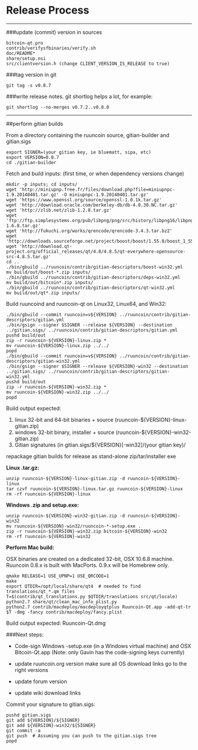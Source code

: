 Release Process
====================

* * *

###update (commit) version in sources


	bitcoin-qt.pro
	contrib/verifysfbinaries/verify.sh
	doc/README*
	share/setup.nsi
	src/clientversion.h (change CLIENT_VERSION_IS_RELEASE to true)

###tag version in git

	git tag -s v0.8.7

###write release notes. git shortlog helps a lot, for example:

	git shortlog --no-merges v0.7.2..v0.8.0

* * *

##perform gitian builds

 From a directory containing the ruuncoin source, gitian-builder and gitian.sigs
  
	export SIGNER=(your gitian key, ie bluematt, sipa, etc)
	export VERSION=0.8.7
	cd ./gitian-builder

 Fetch and build inputs: (first time, or when dependency versions change)

	mkdir -p inputs; cd inputs/
	wget 'http://miniupnp.free.fr/files/download.php?file=miniupnpc-1.9.20140401.tar.gz' -O miniupnpc-1.9.20140401.tar.gz'
	wget 'https://www.openssl.org/source/openssl-1.0.1k.tar.gz'
	wget 'http://download.oracle.com/berkeley-db/db-4.8.30.NC.tar.gz'
	wget 'http://zlib.net/zlib-1.2.8.tar.gz'
	wget 'ftp://ftp.simplesystems.org/pub/libpng/png/src/history/libpng16/libpng-1.6.8.tar.gz'
	wget 'http://fukuchi.org/works/qrencode/qrencode-3.4.3.tar.bz2'
	wget 'http://downloads.sourceforge.net/project/boost/boost/1.55.0/boost_1_55_0.tar.bz2'
	wget 'http://download.qt-project.org/official_releases/qt/4.8/4.8.5/qt-everywhere-opensource-src-4.8.5.tar.gz'
	cd ..
	./bin/gbuild ../ruuncoin/contrib/gitian-descriptors/boost-win32.yml
	mv build/out/boost-*.zip inputs/
	./bin/gbuild ../ruuncoin/contrib/gitian-descriptors/deps-win32.yml
	mv build/out/bitcoin*.zip inputs/
	./bin/gbuild ../ruuncoin/contrib/gitian-descriptors/qt-win32.yml
	mv build/out/qt*.zip inputs/

 Build ruuncoind and ruuncoin-qt on Linux32, Linux64, and Win32:
  
	./bin/gbuild --commit ruuncoin=v${VERSION} ../ruuncoin/contrib/gitian-descriptors/gitian.yml
	./bin/gsign --signer $SIGNER --release ${VERSION} --destination ../gitian.sigs/ ../ruuncoin/contrib/gitian-descriptors/gitian.yml
	pushd build/out
	zip -r ruuncoin-${VERSION}-linux.zip *
	mv ruuncoin-${VERSION}-linux.zip ../../
	popd
	./bin/gbuild --commit ruuncoin=v${VERSION} ../ruuncoin/contrib/gitian-descriptors/gitian-win32.yml
	./bin/gsign --signer $SIGNER --release ${VERSION}-win32 --destination ../gitian.sigs/ ../ruuncoin/contrib/gitian-descriptors/gitian-win32.yml
	pushd build/out
	zip -r ruuncoin-${VERSION}-win32.zip *
	mv ruuncoin-${VERSION}-win32.zip ../../
	popd

  Build output expected:

  1. linux 32-bit and 64-bit binaries + source (ruuncoin-${VERSION}-linux-gitian.zip)
  2. windows 32-bit binary, installer + source (ruuncoin-${VERSION}-win32-gitian.zip)
  3. Gitian signatures (in gitian.sigs/${VERSION}[-win32]/(your gitian key)/

repackage gitian builds for release as stand-alone zip/tar/installer exe

**Linux .tar.gz:**

	unzip ruuncoin-${VERSION}-linux-gitian.zip -d ruuncoin-${VERSION}-linux
	tar czvf ruuncoin-${VERSION}-linux.tar.gz ruuncoin-${VERSION}-linux
	rm -rf ruuncoin-${VERSION}-linux

**Windows .zip and setup.exe:**

	unzip ruuncoin-${VERSION}-win32-gitian.zip -d ruuncoin-${VERSION}-win32
	mv ruuncoin-${VERSION}-win32/ruuncoin-*-setup.exe .
	zip -r ruuncoin-${VERSION}-win32.zip bitcoin-${VERSION}-win32
	rm -rf ruuncoin-${VERSION}-win32

**Perform Mac build:**

  OSX binaries are created on a dedicated 32-bit, OSX 10.6.8 machine.
  Ruuncoin 0.8.x is built with MacPorts.  0.9.x will be Homebrew only.

	qmake RELEASE=1 USE_UPNP=1 USE_QRCODE=1
	make
	export QTDIR=/opt/local/share/qt4  # needed to find translations/qt_*.qm files
	T=$(contrib/qt_translations.py $QTDIR/translations src/qt/locale)
	python2.7 share/qt/clean_mac_info_plist.py
	python2.7 contrib/macdeploy/macdeployqtplus Ruuncoin-Qt.app -add-qt-tr $T -dmg -fancy contrib/macdeploy/fancy.plist

 Build output expected: Ruuncoin-Qt.dmg

###Next steps:

* Code-sign Windows -setup.exe (in a Windows virtual machine) and
  OSX Bitcoin-Qt.app (Note: only Gavin has the code-signing keys currently)

* update ruuncoin.org version
  make sure all OS download links go to the right versions

* update forum version

* update wiki download links

Commit your signature to gitian.sigs:

	pushd gitian.sigs
	git add ${VERSION}/${SIGNER}
	git add ${VERSION}-win32/${SIGNER}
	git commit -a
	git push  # Assuming you can push to the gitian.sigs tree
	popd

